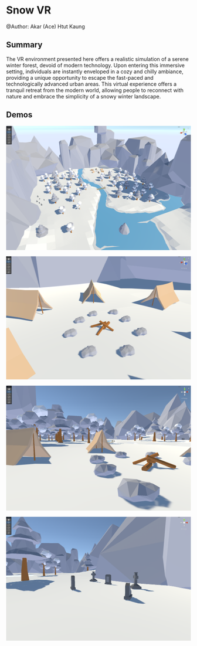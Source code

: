 # Snow VR
@Author: Akar (Ace) Htut Kaung

## Summary
The VR environment presented here offers a realistic simulation of a serene winter forest, devoid of modern technology. Upon entering this immersive setting, individuals are instantly enveloped in a cozy and chilly ambiance, providing a unique opportunity to escape the fast-paced and technologically advanced urban areas. This virtual experience offers a tranquil retreat from the modern world, allowing people to reconnect with nature and embrace the simplicity of a snowy winter landscape.

## Demos

![Environment](Images/environment.png)

![Fireplace](Images/fireplace.png)

![Trees](Images/trees.png)

![Cemetry](Images/cem.png)

